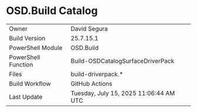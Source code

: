 ﻿# OSD.Build Catalog

| | |
|-|-|
| Owner | David Segura |
| Build Version | 25.7.15.1 |
| PowerShell Module | OSD.Build |
| PowerShell Function | Build-OSDCatalogSurfaceDriverPack |
| Files | build-driverpack.* |
| Build Workflow | GitHub Actions |
| Last Update | Tuesday, July 15, 2025 11:06:44 AM UTC |
